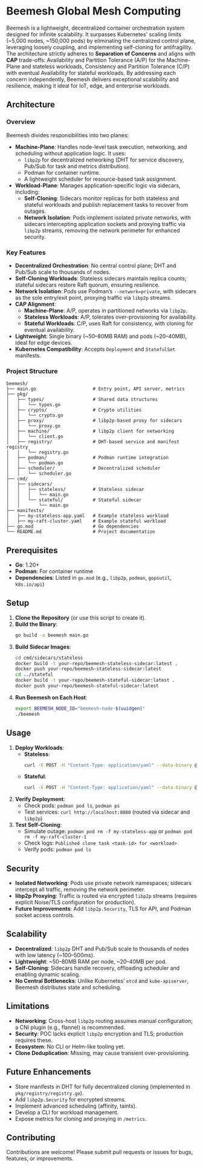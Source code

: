 # Beemesh Global Mesh Computing

Beemesh is a lightweight, decentralized container orchestration system designed for infinite scalability. It surpasses Kubernetes' scaling limits (~5,000 nodes, ~150,000 pods) by eliminating the centralized control plane, leveraging loosely coupling, and implementing self-cloning for antifragility. The architecture strictly adheres to **Separation of Concerns** and aligns with **CAP** trade-offs: Availability and Partition Tolerance (A/P) for the Machine-Plane and stateless workloads, Consistency and Partition Tolerance (C/P) with eventual Availability for stateful workloads. By addressing each concern independently, Beemesh delivers exceptional scalability and resilience, making it ideal for IoT, edge, and enterprise workloads.

## Architecture

### Overview
Beemesh divides responsibilities into two planes:
- **Machine-Plane**: Handles node-level task execution, networking, and scheduling without application logic. It uses:
  - `libp2p` for decentralized networking (DHT for service discovery, Pub/Sub for task and metrics distribution).
  - Podman for container runtime.
  - A lightweight scheduler for resource-based task assignment.
- **Workload-Plane**: Manages application-specific logic via sidecars, including:
  - **Self-Cloning**: Sidecars monitor replicas for both stateless and stateful workloads and publish replacement tasks to recover from outages.
  - **Network Isolation**: Pods implement isolated private networks, with sidecars intercepting application sockets and proxying traffic via `libp2p` streams, removing the network perimeter for enhanced security.

### Key Features
- **Decentralized Orchestration**: No central control plane; DHT and Pub/Sub scale to thousands of nodes.
- **Self-Cloning Workloads**: Stateless sidecars maintain replica counts; stateful sidecars restore Raft quorum, ensuring resilience.
- **Network Isolation**: Pods use Podman’s `--network=private`, with sidecars as the sole entry/exit point, proxying traffic via `libp2p` streams.
- **CAP Alignment**:
  - **Machine-Plane**: A/P, operates in partitioned networks via `libp2p`.
  - **Stateless Workloads**: A/P, tolerates over-provisioning for availability.
  - **Stateful Workloads**: C/P, uses Raft for consistency, with cloning for eventual availability.
- **Lightweight**: Single binary (~50–80MB RAM) and pods (~20–40MB), ideal for edge devices.
- **Kubernetes Compatibility**: Accepts `Deployment` and `StatefulSet` manifests.

### Project Structure
```
beemesh/
├── main.go                     # Entry point, API server, metrics
├── pkg/
│   ├── types/                  # Shared data structures
│   │   └── types.go
│   ├── crypto/                 # Crypto utilities
│   │   └── crypto.go
│   ├── proxy/                  # libp2p-based proxy for sidecars
│   │   └── proxy.go
│   ├── machine/                # libp2p client for networking
│   │   └── client.go
│   ├── registry/               # DHT-based service and manifest registry
│   │   └── registry.go
│   ├── podman/                 # Podman runtime integration
│   │   └── podman.go
│   ├── scheduler/              # Decentralized scheduler
│   │   └── scheduler.go
├── cmd/
│   ├── sidecars/
│   │   ├── stateless/          # Stateless sidecar 
│   │   │   └── main.go
│   │   └── stateful/           # Stateful sidecar
│   │       └── main.go
├── manifests/
│   ├── my-stateless-app.yaml   # Example stateless workload
│   ├── my-raft-cluster.yaml    # Example stateful workload
├── go.mod                      # Go dependencies
└── README.md                   # Project documentation
```

## Prerequisites
- **Go**: 1.20+
- **Podman**: For container runtime
- **Dependencies**: Listed in `go.mod` (e.g., `libp2p`, `podman`, `gopsutil`, `k8s.io/api`)

## Setup
1. **Clone the Repository** (or use this script to create it).
2. **Build the Binary**:
   ```bash
   go build -o beemesh main.go
   ```
3. **Build Sidecar Images**:
   ```bash
   cd cmd/sidecars/stateless
   docker build -t your-repo/beemesh-stateless-sidecar:latest .
   docker push your-repo/beemesh-stateless-sidecar:latest
   cd ../stateful
   docker build -t your-repo/beemesh-stateful-sidecar:latest .
   docker push your-repo/beemesh-stateful-sidecar:latest
   ```
4. **Run Beemesh on Each Host**:
   ```bash
   export BEEMESH_NODE_ID="beemesh-node-$(uuidgen)"
   ./beemesh
   ```

## Usage
1. **Deploy Workloads**:
   - **Stateless**:
     ```bash
     curl -X POST -H "Content-Type: application/yaml" --data-binary @manifests/my-stateless-app.yaml http://localhost:8080/v1/workloads/stateless
     ```
   - **Stateful**:
     ```bash
     curl -X POST -H "Content-Type: application/yaml" --data-binary @manifests/my-raft-cluster.yaml http://localhost:8080/v1/workloads/stateful
     ```
2. **Verify Deployment**:
   - Check pods: `podman pod ls`, `podman ps`
   - Test services: `curl http://localhost:8080` (routed via sidecar and `libp2p`)
3. **Test Self-Cloning**:
   - Simulate outage: `podman pod rm -f my-stateless-app` or `podman pod rm -f my-raft-cluster-1`
   - Check logs: `Published clone task <task-id> for <workload>`
   - Verify pods: `podman pod ls`

## Security
- **Isolated Networking**: Pods use private network namespaces; sidecars intercept all traffic, removing the network perimeter.
- **libp2p Proxying**: Traffic is routed via encrypted `libp2p` streams (requires explicit Noise/TLS configuration for production).
- **Future Improvements**: Add `libp2p.Security`, TLS for API, and Podman socket access controls.

## Scalability
- **Decentralized**: `libp2p` DHT and Pub/Sub scale to thousands of nodes with low latency (~100–500ms).
- **Lightweight**: ~50–80MB RAM per node, ~20–40MB per pod.
- **Self-Cloning**: Sidecars handle recovery, offloading scheduler and enabling dynamic scaling.
- **No Central Bottlenecks**: Unlike Kubernetes’ `etcd` and `kube-apiserver`, Beemesh distributes state and scheduling.

## Limitations
- **Networking**: Cross-host `libp2p` routing assumes manual configuration; a CNI plugin (e.g., flannel) is recommended.
- **Security**: POC lacks explicit `libp2p` encryption and TLS; production requires these.
- **Ecosystem**: No CLI or Helm-like tooling yet.
- **Clone Deduplication**: Missing, may cause transient over-provisioning.

## Future Enhancements
- Store manifests in DHT for fully decentralized cloning (implemented in `pkg/registry/registry.go`).
- Add `libp2p.Security` for encrypted streams.
- Implement advanced scheduling (affinity, taints).
- Develop a CLI for workload management.
- Expose metrics for cloning and proxying in `/metrics`.

## Contributing
Contributions are welcome! Please submit pull requests or issues for bugs, features, or improvements.
